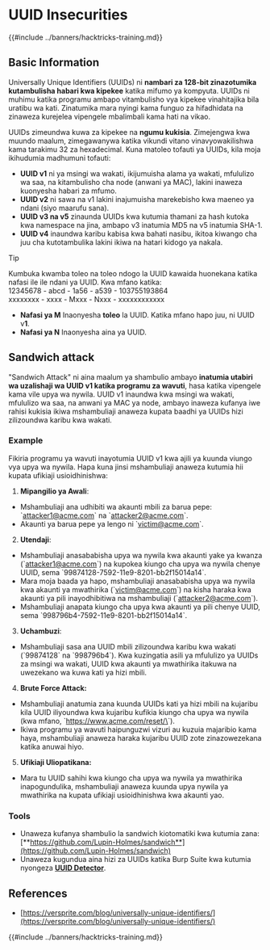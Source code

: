 # UUID Insecurities

{{#include ../banners/hacktricks-training.md}}

## Basic Information

Universally Unique Identifiers (UUIDs) ni **nambari za 128-bit zinazotumika kutambulisha habari kwa kipekee** katika mifumo ya kompyuta. UUIDs ni muhimu katika programu ambapo vitambulisho vya kipekee vinahitajika bila uratibu wa kati. Zinatumika mara nyingi kama funguo za hifadhidata na zinaweza kurejelea vipengele mbalimbali kama hati na vikao.

UUIDs zimeundwa kuwa za kipekee na **ngumu kukisia**. Zimejengwa kwa muundo maalum, zimegawanywa katika vikundi vitano vinavyowakilishwa kama tarakimu 32 za hexadecimal. Kuna matoleo tofauti ya UUIDs, kila moja ikihudumia madhumuni tofauti:

- **UUID v1** ni ya msingi wa wakati, ikijumuisha alama ya wakati, mfululizo wa saa, na kitambulisho cha node (anwani ya MAC), lakini inaweza kuonyesha habari za mfumo.
- **UUID v2** ni sawa na v1 lakini inajumuisha marekebisho kwa maeneo ya ndani (siyo maarufu sana).
- **UUID v3 na v5** zinaunda UUIDs kwa kutumia thamani za hash kutoka kwa namespace na jina, ambapo v3 inatumia MD5 na v5 inatumia SHA-1.
- **UUID v4** inaundwa karibu kabisa kwa bahati nasibu, ikitoa kiwango cha juu cha kutotambulika lakini ikiwa na hatari kidogo ya nakala.

> [!TIP]
> Kumbuka kwamba toleo na toleo ndogo la UUID kawaida huonekana katika nafasi ile ile ndani ya UUID. Kwa mfano katika:\
> 12345678 - abcd - 1a56 - a539 - 103755193864\
> xxxxxxxx - xxxx - Mxxx - Nxxx - xxxxxxxxxxxx
>
> - **Nafasi ya M** Inaonyesha **toleo** la UUID. Katika mfano hapo juu, ni UUID v**1**.
> - **Nafasi ya N** Inaonyesha aina ya UUID.

## Sandwich attack

"Sandwich Attack" ni aina maalum ya shambulio ambayo **inatumia utabiri wa uzalishaji wa UUID v1 katika programu za wavuti**, hasa katika vipengele kama vile upya wa nywila. UUID v1 inaundwa kwa msingi wa wakati, mfululizo wa saa, na anwani ya MAC ya node, ambayo inaweza kufanya iwe rahisi kukisia ikiwa mshambuliaji anaweza kupata baadhi ya UUIDs hizi zilizoundwa karibu kwa wakati.

### Example

Fikiria programu ya wavuti inayotumia UUID v1 kwa ajili ya kuunda viungo vya upya wa nywila. Hapa kuna jinsi mshambuliaji anaweza kutumia hii kupata ufikiaji usioidhinishwa:

1. **Mipangilio ya Awali**:

- Mshambuliaji ana udhibiti wa akaunti mbili za barua pepe: \`attacker1@acme.com\` na \`attacker2@acme.com\`.
- Akaunti ya barua pepe ya lengo ni \`victim@acme.com\`.

2. **Utendaji**:

- Mshambuliaji anasababisha upya wa nywila kwa akaunti yake ya kwanza (\`attacker1@acme.com\`) na kupokea kiungo cha upya wa nywila chenye UUID, sema \`99874128-7592-11e9-8201-bb2f15014a14\`.
- Mara moja baada ya hapo, mshambuliaji anasababisha upya wa nywila kwa akaunti ya mwathirika (\`victim@acme.com\`) na kisha haraka kwa akaunti ya pili inayodhibitiwa na mshambuliaji (\`attacker2@acme.com\`).
- Mshambuliaji anapata kiungo cha upya kwa akaunti ya pili chenye UUID, sema \`998796b4-7592-11e9-8201-bb2f15014a14\`.

3. **Uchambuzi**:

- Mshambuliaji sasa ana UUID mbili zilizoundwa karibu kwa wakati (\`99874128\` na \`998796b4\`). Kwa kuzingatia asili ya mfululizo ya UUIDs za msingi wa wakati, UUID kwa akaunti ya mwathirika itakuwa na uwezekano wa kuwa kati ya hizi mbili.

4. **Brute Force Attack:**

- Mshambuliaji anatumia zana kuunda UUIDs kati ya hizi mbili na kujaribu kila UUID iliyoundwa kwa kujaribu kufikia kiungo cha upya wa nywila (kwa mfano, \`https://www.acme.com/reset/\<generated-UUID>\`).
- Ikiwa programu ya wavuti haipunguzwi vizuri au kuzuia majaribio kama haya, mshambuliaji anaweza haraka kujaribu UUID zote zinazowezekana katika anuwai hiyo.

5. **Ufikiaji Uliopatikana:**

- Mara tu UUID sahihi kwa kiungo cha upya wa nywila ya mwathirika inapogundulika, mshambuliaji anaweza kuunda upya nywila ya mwathirika na kupata ufikiaji usioidhinishwa kwa akaunti yao.

### Tools

- Unaweza kufanya shambulio la sandwich kiotomatiki kwa kutumia zana: [**https://github.com/Lupin-Holmes/sandwich**](https://github.com/Lupin-Holmes/sandwich)
- Unaweza kugundua aina hizi za UUIDs katika Burp Suite kwa kutumia nyongeza [**UUID Detector**](https://portswigger.net/bappstore/65f32f209a72480ea5f1a0dac4f38248).

## References

- [https://versprite.com/blog/universally-unique-identifiers/](https://versprite.com/blog/universally-unique-identifiers/)

{{#include ../banners/hacktricks-training.md}}
